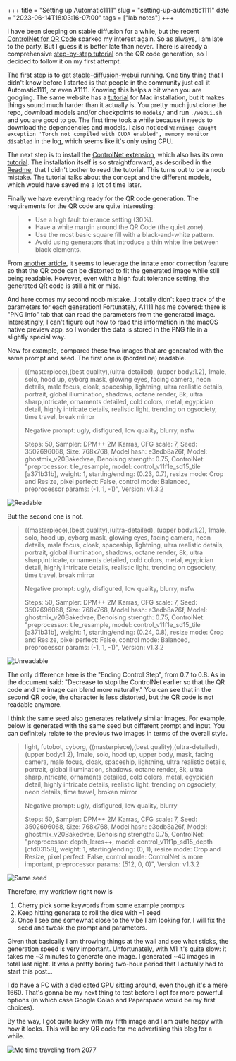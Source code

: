 +++
title = "Setting up Automatic1111"
slug = "setting-up-automatic1111"
date = "2023-06-14T18:03:16-07:00"
tags = ["lab notes"]
+++

I have been sleeping on stable diffusion for a while, but the recent [ControlNet for QR Code](https://www.reddit.com/r/StableDiffusion/comments/141hg9x/controlnet_for_qr_code/) sparked my interest again. So as always, I am late to the party. But I guess it is better late than never.
There is already a comprehensive [step-by-step tutorial](https://stable-diffusion-art.com/qr-code/) on the QR code generation, so I decided to follow it on my first attempt.

<!--more-->

The first step is to get [stable-diffusion-webui](https://github.com/AUTOMATIC1111/stable-diffusion-webui) running.
One tiny thing that I didn't know before I started is that people in the community just call it Automatic1111, or even A1111.
Knowing this helps a bit when you are googling.
The same website has a [tutorial](https://stable-diffusion-art.com/install-mac/) for Mac installation, but it makes things sound much harder than it actually is.
You pretty much just clone the repo, download models and/or checkpoints to `models/` and run `./webui.sh` and you are good to go.
The first time took a while because it needs to download the dependencies and models.
I also noticed `Warning: caught exception 'Torch not compiled with CUDA enabled', memory monitor disabled` in the log, which seems like it's only using CPU.

The next step is to install the [ControlNet extension](https://github.com/Mikubill/sd-webui-controlnet), which also has its own [tutorial](https://stable-diffusion-art.com/controlnet/).
The installation itself is so straightforward, as described in the [Readme](https://github.com/Mikubill/sd-webui-controlnet#installation), that I didn't bother to read the tutorial.
This turns out to be a noob mistake. The tutorial talks about the concept and the different models, which would have saved me a lot of time later.

Finally we have everything ready for the QR code generation. The requirements for the QR code are quite interesting:

> - Use a high fault tolerance setting (30%).
> - Have a white margin around the QR Code (the quiet zone).
> - Use the most basic square fill with a black-and-white pattern.
> - Avoid using generators that introduce a thin white line between black elements.

From [another article](https://arstechnica.com/information-technology/2023/06/redditor-creates-working-anime-qr-codes-using-stable-diffusion/), it seems to leverage the innate error correction feature so that the QR code can be distorted to fit the generated image while still being readable.
However, even with a high fault tolerance setting, the generated QR code is still a hit or miss.

And here comes my second noob mistake...I totally didn't keep track of the parameters for each generation! Fortunately, A1111 has me covered: there is "PNG Info" tab that can read the parameters from the generated image. Interestingly, I can't figure out how to read this information in the macOS native preview app, so I wonder the data is stored in the PNG file in a slightly special way.

Now for example, compared these two images that are generated with the same prompt and seed.
The first one is (borderline) readable.

> ((masterpiece),(best quality),(ultra-detailed), (upper body:1.2), 1male, solo, hood up, cyborg mask, glowing eyes, facing camera, neon details, male focus, cloak, spaceship, lightning, ultra realistic details, portrait, global illumination, shadows, octane render, 8k, ultra sharp,intricate, ornaments detailed, cold colors, metal, egypician detail, highly intricate details, realistic light, trending on cgsociety, time travel, break mirror
>
> Negative prompt: ugly, disfigured, low quality, blurry, nsfw
>
> Steps: 50, Sampler: DPM++ 2M Karras, CFG scale: 7, Seed: 3502696068, Size: 768x768, Model hash: e3edb8a26f, Model: ghostmix_v20Bakedvae, Denoising strength: 0.75, ControlNet: "preprocessor: tile_resample, model: control_v11f1e_sd15_tile [a371b31b], weight: 1, starting/ending: (0.23, 0.7), resize mode: Crop and Resize, pixel perfect: False, control mode: Balanced, preprocessor params: (-1, 1, -1)", Version: v1.3.2

![Readable](./qr-hit.png)

But the second one is not.

> ((masterpiece),(best quality),(ultra-detailed), (upper body:1.2), 1male, solo, hood up, cyborg mask, glowing eyes, facing camera, neon details, male focus, cloak, spaceship, lightning, ultra realistic details, portrait, global illumination, shadows, octane render, 8k, ultra sharp,intricate, ornaments detailed, cold colors, metal, egypician detail, highly intricate details, realistic light, trending on cgsociety, time travel, break mirror
>
> Negative prompt: ugly, disfigured, low quality, blurry, nsfw
>
> Steps: 50, Sampler: DPM++ 2M Karras, CFG scale: 7, Seed: 3502696068, Size: 768x768, Model hash: e3edb8a26f, Model: ghostmix_v20Bakedvae, Denoising strength: 0.75, ControlNet: "preprocessor: tile_resample, model: control_v11f1e_sd15_tile [a371b31b], weight: 1, starting/ending: (0.24, 0.8), resize mode: Crop and Resize, pixel perfect: False, control mode: Balanced, preprocessor params: (-1, 1, -1)", Version: v1.3.2

![Unreadable](./qr-miss.png)

The only difference here is the "Ending Control Step", from 0.7 to 0.8.
As in the document said: "Decrease to stop the ControlNet earlier so that the QR code and the image can blend more naturally."
You can see that in the second QR code, the character is less distorted, but the QR code is not readable anymore.

I think the same seed also generates relatively similar images. For example, below is generated with the same seed but different prompt and input.
You can definitely relate to the previous two images in terms of the overall style.

> light, futobot, cyborg, ((masterpiece),(best quality),(ultra-detailed), (upper body:1.2), 1male, solo, hood up, upper body, mask, facing camera, male focus, cloak, spaceship, lightning, ultra realistic details, portrait, global illumination, shadows, octane render, 8k, ultra sharp,intricate, ornaments detailed, cold colors, metal, egypician detail, highly intricate details, realistic light, trending on cgsociety, neon details, time travel, broken mirror
>
> Negative prompt: ugly, disfigured, low quality, blurry
>
> Steps: 50, Sampler: DPM++ 2M Karras, CFG scale: 7, Seed: 3502696068, Size: 768x768, Model hash: e3edb8a26f, Model: ghostmix_v20Bakedvae, Denoising strength: 0.75, ControlNet: "preprocessor: depth_leres++, model: control_v11f1p_sd15_depth [cfd03158], weight: 1, starting/ending: (0, 1), resize mode: Crop and Resize, pixel perfect: False, control mode: ControlNet is more important, preprocessor params: (512, 0, 0)", Version: v1.3.2

![Same seed](./seed-3502696068.png)

Therefore, my workflow right now is
1. Cherry pick some keywords from some example prompts
2. Keep hitting generate to roll the dice with -1 seed
3. Once I see one somewhat close to the vibe I am looking for, I will fix the seed and  tweak the prompt and parameters.

Given that basically I am throwing things at the wall and see what sticks, the generation speed is very important.
Unfortunately, with M1 it's quite slow: it takes me ~3 minutes to generate one image.
I generated ~40 images in total last night. It was a pretty boring two-hour period that I actually had to start this post...

I do have a PC with a dedicated GPU sitting around, even though it's a mere 1660.
That's gonna be my next thing to test before I opt for more powerful options (in which case Google Colab and Paperspace would be my first choices).

By the way, I got quite lucky with my fifth image and I am quite happy with how it looks.
This will be my QR code for me advertising this blog for a while.

![Me time traveling from 2077](/me.png)
